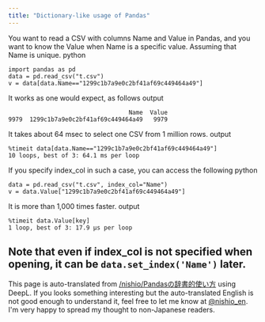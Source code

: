 ```yaml
---
title: "Dictionary-like usage of Pandas"
---
```


You want to read a CSV with columns Name and Value in Pandas, and you want to know the Value when Name is a specific value. Assuming that Name is unique.
python

```
import pandas as pd
data = pd.read_csv("t.csv")
v = data[data.Name=="1299c1b7a9e0c2bf41af69c449464a49"]
```


It works as one would expect, as follows
output

```
                                  Name  Value
9979  1299c1b7a9e0c2bf41af69c449464a49   9979 
```


It takes about 64 msec to select one CSV from 1 million rows.
output

```
%timeit data[data.Name=="1299c1b7a9e0c2bf41af69c449464a49"]
10 loops, best of 3: 64.1 ms per loop
```


If you specify index_col in such a case, you can access the following
python

```
data = pd.read_csv("t.csv", index_col="Name")
v = data.Value["1299c1b7a9e0c2bf41af69c449464a49"]
```


It is more than 1,000 times faster.
output

```
%timeit data.Value[key]
1 loop, best of 3: 17.9 µs per loop 
```


Note that even if index_col is not specified when opening, it can be `data.set_index('Name')` later.
---
This page is auto-translated from [/nishio/Pandasの辞書的使い方](https://scrapbox.io/nishio/Pandasの辞書的使い方) using DeepL. If you looks something interesting but the auto-translated English is not good enough to understand it, feel free to let me know at [@nishio_en](https://twitter.com/nishio_en). I'm very happy to spread my thought to non-Japanese readers.